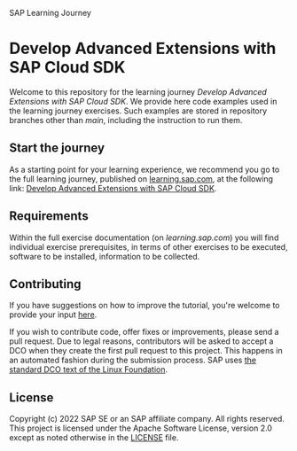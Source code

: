 SAP Learning Journey
# Develop Advanced Extensions with SAP Cloud SDK

Welcome to this repository for the learning journey *Develop Advanced Extensions with SAP Cloud SDK*. We provide here code examples used in the learning journey exercises. Such examples are stored in repository branches other than *main*, including the instruction to run them.

## Start the journey
As a starting point for your learning experience, we recommend you go to the full learning journey, published on [learning.sap.com](https://learning.sap.com), at the following link: [Develop Advanced Extensions with SAP Cloud SDK](https://learning.sap.com/learning-journey/develop-advanced-extensions-with-sap-cloud-sdk).

## Requirements
Within the full exercise documentation (on *learning.sap.com*) you will find individual exercise prerequisites, in terms of other exercises to be executed, software to be installed, information to be collected. 

## Contributing
If you have suggestions on how to improve the tutorial, you're welcome to provide your input [here](https://github.com/SAP-samples/cloud-sdk-learning-journey/issues).

If you wish to contribute code, offer fixes or improvements, please send a pull request. Due to legal reasons, contributors will be asked to accept a DCO when they create the first pull request to this project. This happens in an automated fashion during the submission process. SAP uses [the standard DCO text of the Linux Foundation](https://developercertificate.org/).

## License
Copyright (c) 2022 SAP SE or an SAP affiliate company. All rights reserved. This project is licensed under the Apache Software License, version 2.0 except as noted otherwise in the [LICENSE](LICENSE) file.